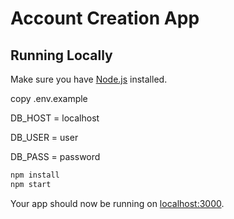 # Account Creation App

## Running Locally

Make sure you have [Node.js](http://nodejs.org/) installed.

copy .env.example

DB_HOST = localhost

DB_USER = user

DB_PASS = password

```sh
npm install
npm start
```

Your app should now be running on [localhost:3000](http://localhost:5000/).

